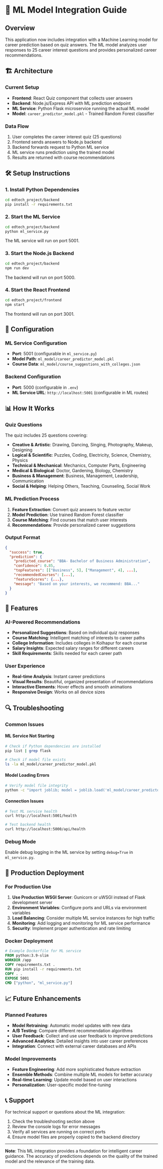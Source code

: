 # 🚀 ML Model Integration Guide

## Overview
This application now includes integration with a Machine Learning model for career prediction based on quiz answers. The ML model analyzes user responses to 25 career interest questions and provides personalized career recommendations.

## 🏗️ Architecture

### Current Setup
- **Frontend**: React Quiz component that collects user answers
- **Backend**: Node.js/Express API with ML prediction endpoint
- **ML Service**: Python Flask microservice running the actual ML model
- **Model**: `career_predictor_model.pkl` - Trained Random Forest classifier

### Data Flow
1. User completes the career interest quiz (25 questions)
2. Frontend sends answers to Node.js backend
3. Backend forwards request to Python ML service
4. ML service runs prediction using the trained model
5. Results are returned with course recommendations

## 🛠️ Setup Instructions

### 1. Install Python Dependencies
```bash
cd edtech_project/backend
pip install -r requirements.txt
```

### 2. Start the ML Service
```bash
cd edtech_project/backend
python ml_service.py
```
The ML service will run on port 5001.

### 3. Start the Node.js Backend
```bash
cd edtech_project/backend
npm run dev
```
The backend will run on port 5000.

### 4. Start the React Frontend
```bash
cd edtech_project/frontend
npm start
```
The frontend will run on port 3001.

## 🔧 Configuration

### ML Service Configuration
- **Port**: 5001 (configurable in `ml_service.py`)
- **Model Path**: `ml_model/career_predictor_model.pkl`
- **Course Data**: `ml_model/course_suggestions_with_colleges.json`

### Backend Configuration
- **Port**: 5000 (configurable in `.env`)
- **ML Service URL**: `http://localhost:5001` (configurable in ML routes)

## 📊 How It Works

### Quiz Questions
The quiz includes 25 questions covering:
- **Creative & Artistic**: Drawing, Dancing, Singing, Photography, Makeup, Designing
- **Logical & Scientific**: Puzzles, Coding, Electricity, Science, Chemistry, Physics
- **Technical & Mechanical**: Mechanics, Computer Parts, Engineering
- **Medical & Biological**: Doctor, Gardening, Biology, Chemistry
- **Business & Management**: Business, Management, Leadership, Communication
- **Social & Helping**: Helping Others, Teaching, Counseling, Social Work

### ML Prediction Process
1. **Feature Extraction**: Convert quiz answers to feature vector
2. **Model Prediction**: Use trained Random Forest classifier
3. **Course Matching**: Find courses that match user interests
4. **Recommendations**: Provide personalized career suggestions

### Output Format
```json
{
  "success": true,
  "prediction": {
    "predicted_course": "BBA- Bachelor of Business Administration",
    "confidence": 0.85,
    "topFeatures": [["Business", 5], ["Management", 4], ...],
    "recommendedCourses": [...],
    "featureScores": {...},
    "message": "Based on your interests, we recommend: BBA..."
  }
}
```

## 🎯 Features

### AI-Powered Recommendations
- **Personalized Suggestions**: Based on individual quiz responses
- **Course Matching**: Intelligent matching of interests to career paths
- **College Information**: Includes colleges in Kolhapur for each course
- **Salary Insights**: Expected salary ranges for different careers
- **Skill Requirements**: Skills needed for each career path

### User Experience
- **Real-time Analysis**: Instant career predictions
- **Visual Results**: Beautiful, organized presentation of recommendations
- **Interactive Elements**: Hover effects and smooth animations
- **Responsive Design**: Works on all device sizes

## 🔍 Troubleshooting

### Common Issues

#### ML Service Not Starting
```bash
# Check if Python dependencies are installed
pip list | grep flask

# Check if model file exists
ls -la ml_model/career_predictor_model.pkl
```

#### Model Loading Errors
```bash
# Verify model file integrity
python -c "import joblib; model = joblib.load('ml_model/career_predictor_model.pkl'); print('Model loaded successfully')"
```

#### Connection Issues
```bash
# Test ML service health
curl http://localhost:5001/health

# Test backend health
curl http://localhost:5000/api/health
```

### Debug Mode
Enable debug logging in the ML service by setting `debug=True` in `ml_service.py`.

## 🚀 Production Deployment

### For Production Use
1. **Use Production WSGI Server**: Gunicorn or uWSGI instead of Flask development server
2. **Environment Variables**: Configure ports and URLs via environment variables
3. **Load Balancing**: Consider multiple ML service instances for high traffic
4. **Monitoring**: Add logging and monitoring for ML service performance
5. **Security**: Implement proper authentication and rate limiting

### Docker Deployment
```dockerfile
# Example Dockerfile for ML service
FROM python:3.9-slim
WORKDIR /app
COPY requirements.txt .
RUN pip install -r requirements.txt
COPY . .
EXPOSE 5001
CMD ["python", "ml_service.py"]
```

## 📈 Future Enhancements

### Planned Features
- **Model Retraining**: Automatic model updates with new data
- **A/B Testing**: Compare different recommendation algorithms
- **User Feedback**: Collect and use user feedback to improve predictions
- **Advanced Analytics**: Detailed insights into user career preferences
- **Integration**: Connect with external career databases and APIs

### Model Improvements
- **Feature Engineering**: Add more sophisticated feature extraction
- **Ensemble Methods**: Combine multiple ML models for better accuracy
- **Real-time Learning**: Update model based on user interactions
- **Personalization**: User-specific model fine-tuning

## 📞 Support

For technical support or questions about the ML integration:
1. Check the troubleshooting section above
2. Review the console logs for error messages
3. Verify all services are running on correct ports
4. Ensure model files are properly copied to the backend directory

---

**Note**: This ML integration provides a foundation for intelligent career guidance. The accuracy of predictions depends on the quality of the trained model and the relevance of the training data.
